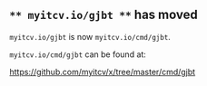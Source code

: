 ## `** myitcv.io/gjbt **` has moved

`myitcv.io/gjbt` is now `myitcv.io/cmd/gjbt`.

`myitcv.io/cmd/gjbt` can be found at:

https://github.com/myitcv/x/tree/master/cmd/gjbt
